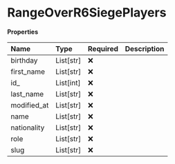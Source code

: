 # RangeOverR6SiegePlayers

**Properties**

| Name        | Type      | Required | Description |
| :---------- | :-------- | :------- | :---------- |
| birthday    | List[str] | ❌       |             |
| first_name  | List[str] | ❌       |             |
| id\_        | List[int] | ❌       |             |
| last_name   | List[str] | ❌       |             |
| modified_at | List[str] | ❌       |             |
| name        | List[str] | ❌       |             |
| nationality | List[str] | ❌       |             |
| role        | List[str] | ❌       |             |
| slug        | List[str] | ❌       |             |

<!-- This file was generated by liblab | https://liblab.com/ -->
